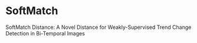 # SoftMatch
SoftMatch Distance: A Novel Distance for Weakly-Supervised Trend Change Detection in Bi-Temporal Images
